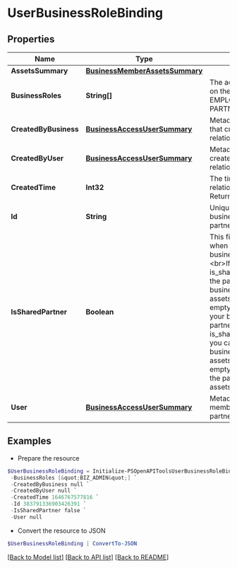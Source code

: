 # UserBusinessRoleBinding
## Properties

Name | Type | Description | Notes
------------ | ------------- | ------------- | -------------
**AssetsSummary** | [**BusinessMemberAssetsSummary**](BusinessMemberAssetsSummary.md) |  | [optional] 
**BusinessRoles** | **String[]** | The access level a user has on the business. This can be EMPLOYEE, BIZ_ADMIN, or PARTNER. | [optional] 
**CreatedByBusiness** | [**BusinessAccessUserSummary**](BusinessAccessUserSummary.md) | Metadata for the business that created the business relationship. | [optional] 
**CreatedByUser** | [**BusinessAccessUserSummary**](BusinessAccessUserSummary.md) | Metadata for the user that created the business relationship. | [optional] 
**CreatedTime** | **Int32** | The time the business relationship was created. Returned in milliseconds. | [optional] 
**Id** | **String** | Unique identifier of the business member/business partner/employer. | [optional] 
**IsSharedPartner** | **Boolean** | This field is only relevant when business_role&#x3D;&quot;&quot;PARTNER&quot;&quot;. &lt;br&gt;If is_shared_partner&#x3D;FALSE, the partner can access your business assets. If assets_summary is not empty, the assets listed are your business assets the partner has access to. &lt;br&gt;If is_shared_partner&#x3D;TRUE, you can access the partner&#39;s business asset. If assets_summary is not empty, the assets listed are the partner&#39;s business assets you have access to. | [optional] 
**User** | [**BusinessAccessUserSummary**](BusinessAccessUserSummary.md) | Metadata for the business member/business partner/employer. | [optional] 

## Examples

- Prepare the resource
```powershell
$UserBusinessRoleBinding = Initialize-PSOpenAPIToolsUserBusinessRoleBinding  -AssetsSummary null `
 -BusinessRoles [&quot;BIZ_ADMIN&quot;] `
 -CreatedByBusiness null `
 -CreatedByUser null `
 -CreatedTime 1646767577816 `
 -Id 383791336903426391 `
 -IsSharedPartner false `
 -User null
```

- Convert the resource to JSON
```powershell
$UserBusinessRoleBinding | ConvertTo-JSON
```

[[Back to Model list]](../README.md#documentation-for-models) [[Back to API list]](../README.md#documentation-for-api-endpoints) [[Back to README]](../README.md)

